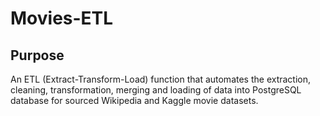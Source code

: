 # Movies-ETL
## Purpose
An ETL (Extract-Transform-Load) function that automates the extraction, cleaning, transformation, merging and loading of data into PostgreSQL database for sourced Wikipedia and Kaggle movie datasets.
